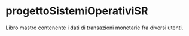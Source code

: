 # progettoSistemiOperativiSR
Libro mastro contenente i dati di transazioni monetarie fra diversi utenti. 
